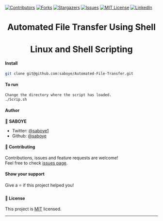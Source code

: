 [![Contributors][contributors-shield]][contributors-url]
[![Forks][forks-shield]][forks-url]
[![Stargazers][stars-shield]][stars-url]
[![Issues][issues-shield]][issues-url]
[![MIT License][license-shield]][license-url]
[![LinkedIn][linkedin-shield]][linkedin-url]
<h1 align="center">Automated File Transfer Using Shell </h1>
<h1 align="center">Linux and Shell Scripting</h1>

#### Install

```sh
git clone git@github.com:saboye/Automated-File-Transfer.git
```
#### To run
```sh
Change the directory where the script has loaded. 
./Scrip.sh 
```


#### Author

👤 **SABOYE**

* Twitter: [@saboye1](https://twitter.com/saboye1)
* Github: [@saboye](https://github.com/saboye)


#### 🤝 Contributing

Contributions, issues and feature requests are welcome!<br />Feel free to check [issues page](https://github.com/saboye/animation/issues).

#### Show your support

Give a ⭐️ if this project helped you!

#### 📝 License


This project is [MIT](https://github.com/saboye/Automated-File-Transfer/blob/main/LICENSE) licensed.

***

[contributors-shield]: https://img.shields.io/github/contributors/saboye/Web-Scraping-with-Python?style=for-the-badge
[contributors-url]: https://github.com/saboye/Web-Scraping-with-Python/graphs/contributors
[forks-shield]: https://img.shields.io/github/forks/saboye/Web-Scraping-with-Python?style=for-the-badge
[forks-url]: https://github.com/saboye/Web-Scraping-with-Python/network/members
[stars-shield]: https://img.shields.io/github/stars/saboye/Web-Scraping-with-Python?style=for-the-badge
[stars-url]: https://github.com/saboye/Web-Scraping-with-Python/stargazers
[issues-shield]: https://img.shields.io/github/issues/saboye/Web-Scraping-with-Python?style=for-the-badge
[issues-url]: https://github.com/saboye/Web-Scraping-with-Python/issues
[license-shield]: https://img.shields.io/github/license/saboye/Web-Scraping-with-Python?style=for-the-badge
[license-url]: https://github.com/saboye/Web-Scraping-with-Python/blob/master/LICENSE.txt
[linkedin-shield]: https://img.shields.io/badge/-LinkedIn-black.svg?style=for-the-badge&logo=linkedin&colorB=555
[linkedin-url]: https://linkedin.com/in/samuelaboye
[product-screenshot]: images/screenshot.png  

